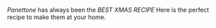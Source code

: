 *Panettone* has always been the *BEST XMAS RECIPE*
Here is the perfect recipe to make them at your home.